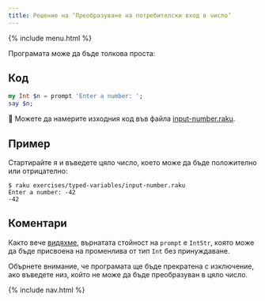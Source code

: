 ```yaml
---
title: Решение на ‘Преобразуване на потребителски вход в число’
---
```


{% include menu.html %}

Програмата може да бъде толкова проста:

## Код

```raku
my Int $n = prompt 'Enter a number: ';
say $n;
```

🦋 Можете да намерите изходния код във файла [input-number.raku](https://github.com/ash/raku-course/blob/master/exercises/typed-variables/input-number.raku).

## Пример

Стартирайте я и въведете цяло число, което може да бъде положително или отрицателно:

```console
$ raku exercises/typed-variables/input-number.raku
Enter a number: -42
-42
```

## Коментари

Както вече [видяхме](/bg/essentials/typed-variables/allomorphs), върнатата стойност на `prompt` е `IntStr`, която може да бъде присвоена на променлива от тип `Int` без принуждаване.

Обърнете внимание, че програмата ще бъде прекратена с изключение, ако въведете низ, който не може да бъде преобразуван в цяло число.

{% include nav.html %}